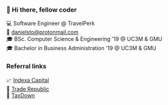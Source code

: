 ### 👋 Hi there, fellow coder

💻 Software Engineer @ TravelPerk  
📧 [danielsto@protonmail.com](mailto:danielsto@protonmail.com)  
🎓 BSc. Computer Science & Engineering '19 @ UC3M & GMU  
🎓 Bachelor in Business Administration '19 @ UC3M & GMU  
<!-- 🌐 [danielsarmiento.com](https://danielsarmiento.com)  -->

### Referral links

📈 [Indexa Capital](https://indexacapital.com/t/QSpFji)  
🏦 [Trade Republic](https://ref.trade.re/lq3h2v7j)  
💸 [TaxDown](https://taxdown.es/referido?ref=74J5YWDQ1FL3GEB4&s=4)
